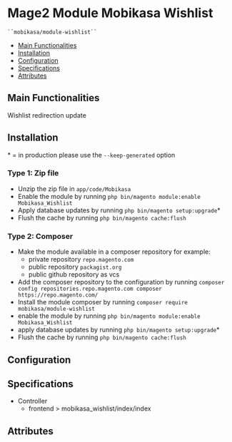 # Mage2 Module Mobikasa Wishlist

    ``mobikasa/module-wishlist``

 - [Main Functionalities](#markdown-header-main-functionalities)
 - [Installation](#markdown-header-installation)
 - [Configuration](#markdown-header-configuration)
 - [Specifications](#markdown-header-specifications)
 - [Attributes](#markdown-header-attributes)


## Main Functionalities
Wishlist redirection update

## Installation
\* = in production please use the `--keep-generated` option

### Type 1: Zip file

 - Unzip the zip file in `app/code/Mobikasa`
 - Enable the module by running `php bin/magento module:enable Mobikasa_Wishlist`
 - Apply database updates by running `php bin/magento setup:upgrade`\*
 - Flush the cache by running `php bin/magento cache:flush`

### Type 2: Composer

 - Make the module available in a composer repository for example:
    - private repository `repo.magento.com`
    - public repository `packagist.org`
    - public github repository as vcs
 - Add the composer repository to the configuration by running `composer config repositories.repo.magento.com composer https://repo.magento.com/`
 - Install the module composer by running `composer require mobikasa/module-wishlist`
 - enable the module by running `php bin/magento module:enable Mobikasa_Wishlist`
 - apply database updates by running `php bin/magento setup:upgrade`\*
 - Flush the cache by running `php bin/magento cache:flush`


## Configuration




## Specifications

 - Controller
	- frontend > mobikasa_wishlist/index/index


## Attributes



